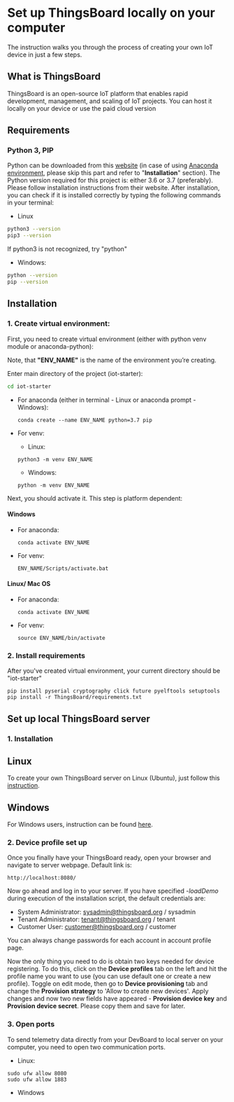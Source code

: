 # Set up ThingsBoard locally on your computer
The instruction walks you through the process of creating your own IoT device in just a few steps.

## What is ThingsBoard
ThingsBoard is an open-source IoT platform that enables rapid development, management, and scaling of IoT projects. You can host it locally on your device or use the paid cloud version 

## Requirements

### Python 3, PIP 
Python can be downloaded from this [website](https://www.python.org/downloads) (in case of using [Anaconda environment](https://www.anaconda.com/products/individual), please skip this part and refer to "**Installation**" section). The Python version required for this project is: either 3.6 or 3.7 (preferably). Please follow installation instructions from their website. 
After installation, you can check if it is installed correctly by typing the following commands in your terminal:

* Linux
```bash
python3 --version
pip3 --version
```
If python3 is not recognized, try "python"

* Windows:
```bash
python --version
pip --version
```

## Installation

### 1. Create virtual environment:
First, you need to create virtual environment (either with python venv module or anaconda-python):

Note, that **"ENV_NAME"** is the name of the environment you’re creating.

Enter main directory of the project (iot-starter):
```bash
cd iot-starter
```

* For anaconda (either in terminal - Linux or anaconda prompt - Windows):
  ```
  conda create --name ENV_NAME python=3.7 pip
  ```

* For venv:
  * Linux:
  ```
  python3 -m venv ENV_NAME
  ```

  * Windows:
  ```
  python -m venv ENV_NAME
  ```

Next, you should activate it. This step is platform dependent:
#### Windows
* For anaconda:
  ```
  conda activate ENV_NAME
  ```

* For venv:
  ```
  ENV_NAME/Scripts/activate.bat
  ```

#### Linux/ Mac OS
* For anaconda:
  ```
  conda activate ENV_NAME
  ```

* For venv:
  ```
  source ENV_NAME/bin/activate
  ```

### 2. Install requirements

After you've created virtual environment, your current directory should be "iot-starter"

``` 
pip install pyserial cryptography click future pyelftools setuptools
pip install -r ThingsBoard/requirements.txt
```

## Set up local ThingsBoard server

### 1. Installation

## Linux
To create your own ThingsBoard server on Linux (Ubuntu), just follow this [instruction](https://thingsboard.io/docs/user-guide/install/ubuntu/).

## Windows
For Windows users, instruction can be found [here](https://thingsboard.io/docs/user-guide/install/windows/).

### 2. Device profile set up

Once you finally have your ThingsBoard ready, open your browser and navigate to server webpage. Default link is:
```
http://localhost:8080/
```
Now go ahead and log in to your server. If you have specified *-loadDemo* during execution of the installation script, the default credentials are:
* System Administrator: sysadmin@thingsboard.org / sysadmin
* Tenant Administrator: tenant@thingsboard.org / tenant
* Customer User: customer@thingsboard.org / customer

You can always change passwords for each account in account profile page.

Now the only thing you need to do is obtain two keys needed for device registering. To do this, click on the **Device profiles** tab on the left and hit the profile name you want to use (you can use default one or create a new profile). Toggle on edit mode, then go to **Device provisioning** tab and change the **Provision strategy** to 'Allow to create new devices'. Apply changes and now two new fields have appeared - **Provision device key** and **Provision device secret**. Please copy them and save for later.

### 3. Open ports

To send telemetry data directly from your DevBoard to local server on your computer, you need to open two communication ports.

* Linux:
```
sudo ufw allow 8080
sudo ufw allow 1883
```
* Windows